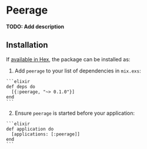 # Peerage

**TODO: Add description**

## Installation

If [available in Hex](https://hex.pm/docs/publish), the package can be installed as:

  1. Add `peerage` to your list of dependencies in `mix.exs`:

    ```elixir
    def deps do
      [{:peerage, "~> 0.1.0"}]
    end
    ```

  2. Ensure `peerage` is started before your application:

    ```elixir
    def application do
      [applications: [:peerage]]
    end
    ```

